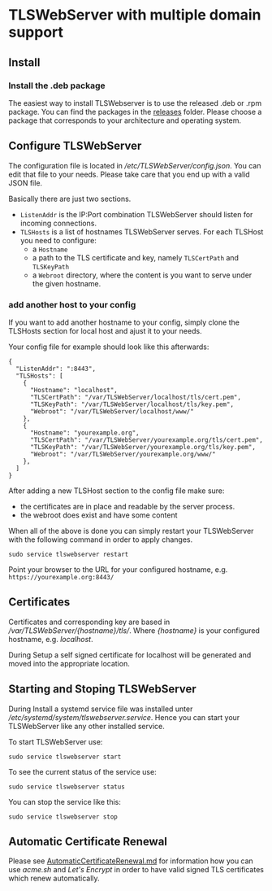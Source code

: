 # TLSWebServer with multiple domain support

## Install

### Install the .deb package

The easiest way to install TLSWebserver is to use the released .deb or .rpm package.
You can find the packages in the [releases](https://github.com/scusi/TLSWebServer/releases) folder.
Please choose a package that corresponds to your architecture and operating system.

## Configure TLSWebServer

The configuration file is located in _/etc/TLSWebServer/config.json_.
You can edit that file to your needs. 
Please take care that you end up with a valid JSON file.

Basically there are just two sections.

- `ListenAddr` is the IP:Port combination TLSWebServer should listen for incoming connections.
- `TLSHosts` is a list of hostnames TLSWebServer serves.
   For each TLSHost you need to configure:
   - a `Hostname`
   - a path to the TLS certificate and key, namely `TLSCertPath` and `TLSKeyPath`
   - a `Webroot` directory, where the content is you want to serve under the given hostname.

### add another host to your config

If you want to add another hostname to your config, simply clone the TLSHosts section 
for local host and ajust it to your needs.

Your config file for example should look like this afterwards:
```
{
  "ListenAddr": ":8443",
  "TLSHosts": [
    {
      "Hostname": "localhost",
      "TLSCertPath": "/var/TLSWebServer/localhost/tls/cert.pem",
      "TLSKeyPath": "/var/TLSWebServer/localhost/tls/key.pem",
      "Webroot": "/var/TLSWebServer/localhost/www/"
    },
    {
      "Hostname": "yourexample.org",
      "TLSCertPath": "/var/TLSWebServer/yourexample.org/tls/cert.pem",
      "TLSKeyPath": "/var/TLSWebServer/yourexample.org/tls/key.pem",
      "Webroot": "/var/TLSWebServer/yourexample.org/www/"
    },
  ]
}

```

After adding a new TLSHost section to the config file make sure: 
- the certificates are in place and readable by the server process.
- the webroot does exist and have some content

When all of the above is done you can simply restart your TLSWebServer with the following command in order to apply changes.

```
sudo service tlswebserver restart
```

Point your browser to the URL for your configured hostname, e.g. `https://yourexample.org:8443/`

## Certificates

Certificates and corresponding key are based in _/var/TLSWebServer/{hostname}/tls/_.
Where _{hostname}_ is your configured hostname, e.g. _localhost_.

During Setup a self signed certificate for localhost will be generated and moved 
into the appropriate location.

## Starting and Stoping TLSWebServer

During Install a systemd service file was installed unter _/etc/systemd/system/tlswebserver.service_.
Hence you can start your TLSWebServer like any other installed service.

To start TLSWebServer use:
```
sudo service tlswebserver start
```

To see the current status of the service use:
```
sudo service tlswebserver status
```

You can stop the service like this:

```
sudo service tlswebserver stop
```

## Automatic Certificate Renewal

Please see [AutomaticCertificateRenewal.md](AutomaticCertificateRenewal.md) for information how you can use _acme.sh_ and _Let's Encrypt_ in order to have valid signed TLS certificates which renew automatically.
